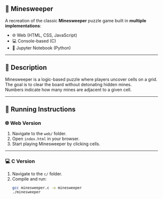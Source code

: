 ## 📌 Minesweeper

A recreation of the classic **Minesweeper** puzzle game built in **multiple implementations**:  
- 🌐 Web (HTML, CSS, JavaScript)  
- 💻 Console-based (C)  
- 📓 Jupyter Notebook (Python)  

---

## 🔹 Description
Minesweeper is a logic-based puzzle where players uncover cells on a grid.  
The goal is to clear the board without detonating hidden mines.  
Numbers indicate how many mines are adjacent to a given cell.

---

## 🚀 Running Instructions

### 🌐 Web Version
1. Navigate to the `web/` folder.  
2. Open `index.html` in your browser.  
3. Start playing Minesweeper by clicking cells.  

---

### 💻 C Version
1. Navigate to the `c/` folder.  
2. Compile and run:
   ```bash
   gcc minesweeper.c -o minesweeper
   ./minesweeper
